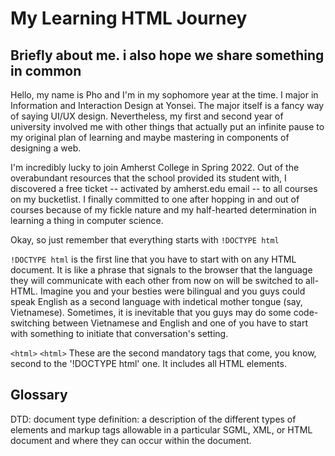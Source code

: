 # My Learning HTML Journey

## Briefly about me. i also hope we share something in common
Hello, my name is Pho and I'm in my sophomore year at the time. I major in Information and Interaction Design at Yonsei. The major itself is a fancy way of saying UI/UX design. Nevertheless, my first and second year of university involved me with other things that actually put an infinite pause to my original plan of learning and maybe mastering in components of designing a web.

I'm incredibly lucky to join Amherst College in Spring 2022. Out of the overabundant resources that the school provided its student with, I discovered a free ticket -- activated by amherst.edu email -- to all courses on my bucketlist. I finally committed to one after hopping in and out of courses because of my fickle nature and my half-hearted determination in learning a thing in computer science.



Okay, so just remember that everything starts with `!DOCTYPE html`

`!DOCTYPE html` is the first line that you have to start with on any HTML document. It is like a phrase that signals to the browser that the language they will communicate with each other from now on will be switched to all-HTML. Imagine you and your besties were bilingual and you guys could speak English as a second language with indetical mother tongue (say, Vietnamese). Sometimes, it is inevitable that you guys may do some code-switching between Vietnamese and English and one of you have to start with something to initiate that conversation's setting.

`<html>` `<html>`
These are the second mandatory tags that come, you know, second to the '!DOCTYPE html' one. It includes all HTML elements.

## Glossary

DTD: document type definition: a description of the different types of elements and markup tags allowable in a particular SGML, XML, or HTML document and where they can occur within the document.
